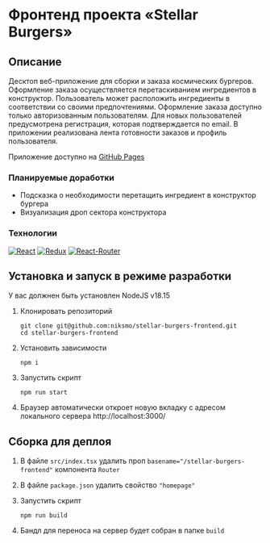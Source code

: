 # Фронтенд проекта «Stellar Burgers»

## Описание

Десктоп веб-приложение для сборки и заказа космических бургеров.
Оформление заказа осуществляется перетаскиванием ингредиентов в конструктор.
Пользователь может расположить ингредиенты в соответствии со своими предпочтениями.
Оформление заказа доступно только авторизованным пользователям.
Для новых пользователей предусмотрена регистрация, которая подтверждается по email.
В приложении реализована лента готовности заказов и профиль пользователя.

Приложение доступно на [GitHub Pages](https://niksmo.github.io/stellar-burgers-frontend/)

### Планируемые доработки

- Подсказка о необходимости перетащить ингредиент в конструктор бургера
- Визуализация дроп сектора конструктора

### Технологии

[![React][React-badge]][React-url]
[![Redux][Redux-badge]][Redux-url]
[![React-Router][React-Router-badge]][React-Router-url]

## Установка и запуск в режиме разработки

У вас должнен быть установлен NodeJS v18.15

1. Клонировать репозиторий

   ```shell
   git clone git@github.com:niksmo/stellar-burgers-frontend.git
   cd stellar-burgers-frontend
   ```

2. Установить зависимости

   ```shell
   npm i
   ```

3. Запустить скрипт

   ```shell
   npm run start
   ```

4. Браузер автоматически откроет новую вкладку с адресом локального сервера http://localhost:3000/

## Сборка для деплоя

1.  В файле `src/index.tsx` удалить проп `basename="/stellar-burgers-frontend"` компонента `Router`

2.  В файле `package.json` удалить свойство `"homepage"`

3.  Запустить скрипт

    ```shell
    npm run build
    ```

4.  Бандл для переноса на сервер будет собран в папке `build`

<!-- MARKDOWN LINKS & BADGES -->

[React-url]: https://react.dev/
[React-badge]: https://img.shields.io/badge/React-23272f?style=for-the-badge&logo=react
[Redux-url]: https://redux.js.org/
[Redux-badge]: https://img.shields.io/badge/Redux-23272f?style=for-the-badge&logo=redux&logoColor=764abc
[React-Router-url]: https://reactrouter.com/en/main
[React-Router-badge]: https://img.shields.io/badge/React%20Router-23272f?style=for-the-badge&logo=reactrouter
